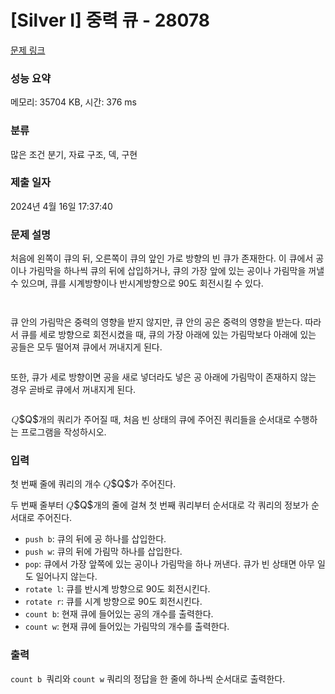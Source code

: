 # [Silver I] 중력 큐 - 28078 

[문제 링크](https://www.acmicpc.net/problem/28078) 

### 성능 요약

메모리: 35704 KB, 시간: 376 ms

### 분류

많은 조건 분기, 자료 구조, 덱, 구현

### 제출 일자

2024년 4월 16일 17:37:40

### 문제 설명

<p>처음에 왼쪽이 큐의 뒤, 오른쪽이 큐의 앞인 가로 방향의 빈 큐가 존재한다. 이 큐에서 공이나 가림막을 하나씩 큐의 뒤에 삽입하거나, 큐의 가장 앞에 있는 공이나 가림막을 꺼낼 수 있으며, 큐를 시계방향이나 반시계방향으로 90도 회전시킬 수 있다.</p>

<p style="text-align: center;"><img alt="" src="https://upload.acmicpc.net/0d0fe9ca-872a-460a-8f91-828b33259e44/-/preview/"></p>

<p style="text-align: center;"><img alt="" src="https://upload.acmicpc.net/b540ea39-4533-4561-a53c-95af1a53f3c3/-/preview/"></p>

<p>큐 안의 가림막은 중력의 영향을 받지 않지만, 큐 안의 공은 중력의 영향을 받는다. 따라서 큐를 세로 방향으로 회전시켰을 때, 큐의 가장 아래에 있는 가림막보다 아래에 있는 공들은 모두 떨어져 큐에서 꺼내지게 된다.</p>

<p style="text-align: center;"><img alt="" src="https://upload.acmicpc.net/402cac13-51af-4115-b810-360b6d88ac2a/-/preview/"></p>

<p>또한, 큐가 세로 방향이면 공을 새로 넣더라도 넣은 공 아래에 가림막이 존재하지 않는 경우 곧바로 큐에서 꺼내지게 된다.</p>

<p style="text-align: center;"><img alt="" src="https://upload.acmicpc.net/4bb585d8-958e-491b-8935-e0934be80e2f/-/preview/"></p>

<p><mjx-container class="MathJax" jax="CHTML" style="font-size: 109%; position: relative;"> <mjx-math class="MJX-TEX" aria-hidden="true"><mjx-mi class="mjx-i"><mjx-c class="mjx-c1D444 TEX-I"></mjx-c></mjx-mi></mjx-math><mjx-assistive-mml unselectable="on" display="inline"><math xmlns="http://www.w3.org/1998/Math/MathML"><mi>Q</mi></math></mjx-assistive-mml><span aria-hidden="true" class="no-mathjax mjx-copytext">$Q$</span></mjx-container>개의 쿼리가 주어질 때, 처음 빈 상태의 큐에 주어진 쿼리들을 순서대로 수행하는 프로그램을 작성하시오.</p>

### 입력 

 <p>첫 번째 줄에 쿼리의 개수 <mjx-container class="MathJax" jax="CHTML" style="font-size: 109%; position: relative;"><mjx-math class="MJX-TEX" aria-hidden="true"><mjx-mi class="mjx-i"><mjx-c class="mjx-c1D444 TEX-I"></mjx-c></mjx-mi></mjx-math><mjx-assistive-mml unselectable="on" display="inline"><math xmlns="http://www.w3.org/1998/Math/MathML"><mi>Q</mi></math></mjx-assistive-mml><span aria-hidden="true" class="no-mathjax mjx-copytext">$Q$</span></mjx-container>가 주어진다.</p>

<p>두 번째 줄부터 <mjx-container class="MathJax" jax="CHTML" style="font-size: 109%; position: relative;"><mjx-math class="MJX-TEX" aria-hidden="true"><mjx-mi class="mjx-i"><mjx-c class="mjx-c1D444 TEX-I"></mjx-c></mjx-mi></mjx-math><mjx-assistive-mml unselectable="on" display="inline"><math xmlns="http://www.w3.org/1998/Math/MathML"><mi>Q</mi></math></mjx-assistive-mml><span aria-hidden="true" class="no-mathjax mjx-copytext">$Q$</span></mjx-container>개의 줄에 걸쳐 첫 번째 쿼리부터 순서대로 각 쿼리의 정보가 순서대로 주어진다.</p>

<ul>
	<li><code>push b</code>: 큐의 뒤에 공 하나를 삽입한다.</li>
	<li><code>push w</code>: 큐의 뒤에 가림막 하나를 삽입한다.</li>
	<li><code>pop</code>: 큐에서 가장 앞쪽에 있는 공이나 가림막을 하나 꺼낸다. 큐가 빈 상태면 아무 일도 일어나지 않는다.</li>
	<li><code>rotate l</code>: 큐를 반시계 방향으로 90도 회전시킨다.</li>
	<li><code>rotate r</code>: 큐를 시계 방향으로 90도 회전시킨다.</li>
	<li><code>count b</code>: 현재 큐에 들어있는 공의 개수를 출력한다.</li>
	<li><code>count w</code>: 현재 큐에 들어있는 가림막의 개수를 출력한다.</li>
</ul>

### 출력 

 <p><code>count b </code>쿼리와 <code>count w</code> 쿼리의 정답을 한 줄에 하나씩 순서대로 출력한다.</p>

